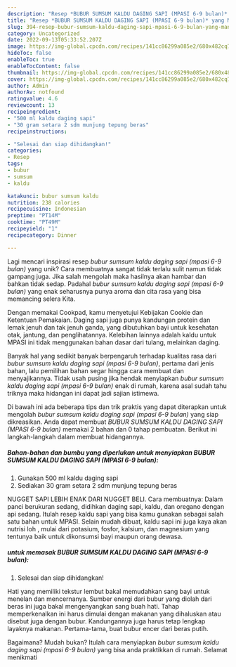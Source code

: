 ```yaml
---
description: "Resep *BUBUR SUMSUM KALDU DAGING SAPI (MPASI 6-9 bulan)* yang Mantap"
title: "Resep *BUBUR SUMSUM KALDU DAGING SAPI (MPASI 6-9 bulan)* yang Mantap"
slug: 394-resep-bubur-sumsum-kaldu-daging-sapi-mpasi-6-9-bulan-yang-mantap
category: Uncategorized
date: 2022-09-13T05:33:52.207Z
image: https://img-global.cpcdn.com/recipes/141cc86299a085e2/680x482cq70/bubur-sumsum-kaldu-daging-sapi-mpasi-6-9-bulan-foto-resep-utama.jpg
hideToc: false
enableToc: true
enableTocContent: false
thumbnail: https://img-global.cpcdn.com/recipes/141cc86299a085e2/680x482cq70/bubur-sumsum-kaldu-daging-sapi-mpasi-6-9-bulan-foto-resep-utama.jpg
cover: https://img-global.cpcdn.com/recipes/141cc86299a085e2/680x482cq70/bubur-sumsum-kaldu-daging-sapi-mpasi-6-9-bulan-foto-resep-utama.jpg
author: Admin
authorAv: notfound
ratingvalue: 4.6
reviewcount: 13
recipeingredient:
- "500 ml kaldu daging sapi"
- "30 gram setara 2 sdm munjung tepung beras"
recipeinstructions:

- "Selesai dan siap dihidangkan!"
categories:
- Resep
tags:
- bubur
- sumsum
- kaldu

katakunci: bubur sumsum kaldu 
nutrition: 238 calories
recipecuisine: Indonesian
preptime: "PT14M"
cooktime: "PT49M"
recipeyield: "1"
recipecategory: Dinner

---
```





Lagi mencari inspirasi resep *bubur sumsum kaldu daging sapi (mpasi 6-9 bulan)* yang unik? Cara membuatnya sangat tidak terlalu sulit namun tidak gampang juga. Jika salah mengolah maka hasilnya akan hambar dan bahkan tidak sedap. Padahal *bubur sumsum kaldu daging sapi (mpasi 6-9 bulan)* yang enak seharusnya punya aroma dan cita rasa yang bisa memancing selera Kita.





Dengan memakai Cookpad, kamu menyetujui Kebijakan Cookie dan Ketentuan Pemakaian. Daging sapi juga punya kandungan protein dan lemak jenuh dan tak jenuh ganda, yang dibutuhkan bayi untuk kesehatan otak, jantung, dan penglihatannya. Kelebihan lainnya adalah kaldu untuk MPASI ini tidak menggunakan bahan dasar dari tulang, melainkan daging.

Banyak hal yang sedikit banyak berpengaruh terhadap kualitas rasa dari *bubur sumsum kaldu daging sapi (mpasi 6-9 bulan)*, pertama dari jenis bahan, lalu pemilihan bahan segar hingga cara membuat dan menyajikannya. Tidak usah pusing jika hendak menyiapkan *bubur sumsum kaldu daging sapi (mpasi 6-9 bulan)* enak di rumah, karena asal sudah tahu triknya maka hidangan ini dapat jadi sajian istimewa.






Di bawah ini ada beberapa tips dan trik praktis yang dapat diterapkan untuk mengolah *bubur sumsum kaldu daging sapi (mpasi 6-9 bulan)* yang siap dikreasikan. Anda dapat membuat *BUBUR SUMSUM KALDU DAGING SAPI (MPASI 6-9 bulan)* memakai 2 bahan dan 0 tahap pembuatan. Berikut ini langkah-langkah dalam membuat hidangannya.

<!--inarticleads1-->

##### Bahan-bahan dan bumbu yang diperlukan untuk menyiapkan *BUBUR SUMSUM KALDU DAGING SAPI (MPASI 6-9 bulan)*:

1. Gunakan 500 ml kaldu daging sapi
1. Sediakan 30 gram setara 2 sdm munjung tepung beras


NUGGET SAPI LEBIH ENAK DARI NUGGET BELI. Cara membuatnya: Dalam panci berukuran sedang, didihkan daging sapi, kaldu, dan oregano dengan api sedang. Itulah resep kaldu sapi yang bisa kamu gunakan sebagai salah satu bahan untuk MPASI. Selain mudah dibuat, kaldu sapi ini juga kaya akan nutrisi loh , mulai dari potasium, fosfor, kalsium, dan magnesium yang tentunya baik untuk dikonsumsi bayi maupun orang dewasa. 

<!--inarticleads2-->

#####  untuk memasak *BUBUR SUMSUM KALDU DAGING SAPI (MPASI 6-9 bulan)*:


1. Selesai dan siap dihidangkan!

Hati yang memiliki tekstur lembut bakal memudahkan sang bayi untuk menelan dan mencernanya. Sumber energi dari bubur yang diolah dari beras ini juga bakal mengenyangkan sang buah hati. Tahap memperkenalkan ini harus dimulai dengan makanan yang dihaluskan atau disebut juga dengan bubur. Kandungannya juga harus tetap lengkap layaknya makanan. Pertama-tama, buat bubur encer dari beras putih. 

Bagaimana? Mudah bukan? Itulah cara menyiapkan *bubur sumsum kaldu daging sapi (mpasi 6-9 bulan)* yang bisa anda praktikkan di rumah. Selamat menikmati
